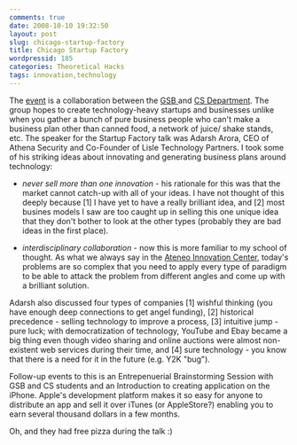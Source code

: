 ```yaml
---
comments: true
date: 2008-10-10 19:32:50
layout: post
slug: chicago-startup-factory
title: Chicago Startup Factory
wordpressid: 185
categories: Theoretical Hacks
tags: innovation,technology
---
```


The [event](http://masters.cs.uchicago.edu/news/csf.pdf) is a collaboration between the [GSB ](http://www.chicagogsb.edu/)and [CS Department](http://www.cs.uchicago.edu). The group hopes to create technology-heavy startups and businesses unlike when you gather a bunch of pure business people who can't make a business plan other than canned food, a network of juice/ shake stands, etc. The speaker for the Startup Factory talk was Adarsh Arora, CEO of Athena Security and Co-Founder of Lisle Technology Partners. I took some of his striking ideas about innovating and generating business plans around technology:



	
  * _never sell more than one innovation_ - his rationale for this was that the market cannot catch-up with all of your ideas. I have not thought of this deeply because [1] I have yet to have a really brilliant idea, and [2] most busines models I saw are too caught up in selling this one unique idea that they don't bother to look at the other types (probably they are bad ideas in the first place).

	
  * _interdisciplinary collaboration_ - now this is more familiar to my school of thought. As what we always say in the [Ateneo Innovation Center](http://innovation.ateneo.edu), today's problems are so complex that you need to apply every type of paradigm to be able to attack the problem from different angles and come up with a brilliant solution.


Adarsh also discussed four types of companies [1] wishful thinking (you have enough deep connections to get angel funding), [2] historical precedence - selling technology to improve a process, [3] intuitive jump - pure luck; with democratization of technology, YouTube and Ebay became a big thing even though video sharing and online auctions were almost non-existent web services during their time, and [4] sure technology - you know that there is a need for it in the future (e.g. Y2K "bug").

Follow-up events to this is an Entrepenuerial Brainstorming Session with GSB and CS students and an Introduction to creating application on the iPhone. Apple's development platform makes it so easy for anyone to distribute an app and sell it over iTunes (or AppleStore?) enabling you to earn several thousand dollars in a few months.

Oh, and they had free pizza during the talk :)
